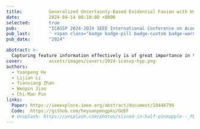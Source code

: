 ```yaml
---
title:          Generalized Uncertainty-Based Evidential Fusion with Hybrid Multi-Head Attention for Weak-Supervised Temporal Action Localization
date:           2024-04-14 00:10:00 +0800
selected:       true
pub:            "ICASSP 2024-2024 IEEE International Conference on Acoustics, Speech and Signal Processing (ICASSP)"
pub_last:       ' <span class="badge badge-pill badge-custom badge-warning">CCF B</span> <span class="badge badge-pill badge-custom badge-light">Oral</span>'
pub_date:       "2024"

abstract: >-
  Capturing feature information effectively is of great importance in the field of computer vision. With the development of convolutional neural networks, concepts like residual connection and multiple scales promote continual performance gains in diverse deep learning vision tasks. In this paper, novel residual feature-reutilization inception and split-residual feature-reutilization inception are proposed to improve performance on various vision tasks. It consists of four parallel branches, each with convolutional kernels of different sizes. These branches are interconnected by hierarchically organized channels, similar to residual connections, facilitating information exchange and rich dimensional variations at different levels. This structure enables the acquisition of features with varying granularity and effectively broadens the span of the receptive field in each network layer. Moreover, according to the network structure designed above, split-residual feature-reutilization inceptions can adjust the split ratio of the input information, thereby reducing the number of parameters and guaranteeing the model performance. Specifically, in image classification experiments based on popular vision datasets, such as CIFAR10 (97.94%), CIFAR100 (85.91%), Tiny Imagenet (70.54%) and ImageNet (80.83%), we obtain state-of-the-art results compared with other modern models under the premise that the models’ sizes are approximate and no additional data is used.
cover:          assets/images/covers/2024-icassp-hyp.png
authors:
  - Yuanpeng He
  - Lijian Li
  - Tianxiang Zhan
  - Wenpin Jiao
  - Chi-Man Pun
links:
  Paper: https://ieeexplore.ieee.org/abstract/document/10446799
  Code:  https://github.com/heyuanpengpku/GUEF
  # Unsplash: https://unsplash.com/photos/sliced-in-half-pineapple--_PLJZmHZzk
---
```


